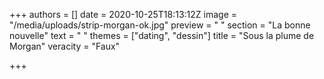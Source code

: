 +++
authors = []
date = 2020-10-25T18:13:12Z
image = "/media/uploads/strip-morgan-ok.jpg"
preview = " "
section = "La bonne nouvelle"
text = " "
themes = ["dating", "dessin"]
title = "Sous la plume de Morgan"
veracity = "Faux"

+++
